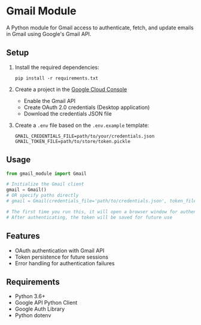 # Gmail Module

A Python module for Gmail access to authenticate, fetch, and update emails in Gmail using Google's Gmail API.

## Setup

1. Install the required dependencies:
   ```
   pip install -r requirements.txt
   ```

2. Create a project in the [Google Cloud Console](https://console.cloud.google.com/)
   - Enable the Gmail API
   - Create OAuth 2.0 credentials (Desktop application)
   - Download the credentials JSON file

3. Create a `.env` file based on the `.env.example` template:
   ```
   GMAIL_CREDENTIALS_FILE=path/to/your/credentials.json
   GMAIL_TOKEN_FILE=path/to/store/token.pickle
   ```

## Usage

```python
from gmail_module import Gmail

# Initialize the Gmail client
gmail = Gmail()
# OR specify paths directly
# gmail = Gmail(credentials_file='path/to/credentials.json', token_file='path/to/token.pickle')

# The first time you run this, it will open a browser window for authentication
# After authenticating, the token will be saved for future use
```

## Features

- OAuth authentication with Gmail API
- Token persistence for future sessions
- Error handling for authentication failures

## Requirements

- Python 3.6+
- Google API Python Client
- Google Auth Library
- Python dotenv
